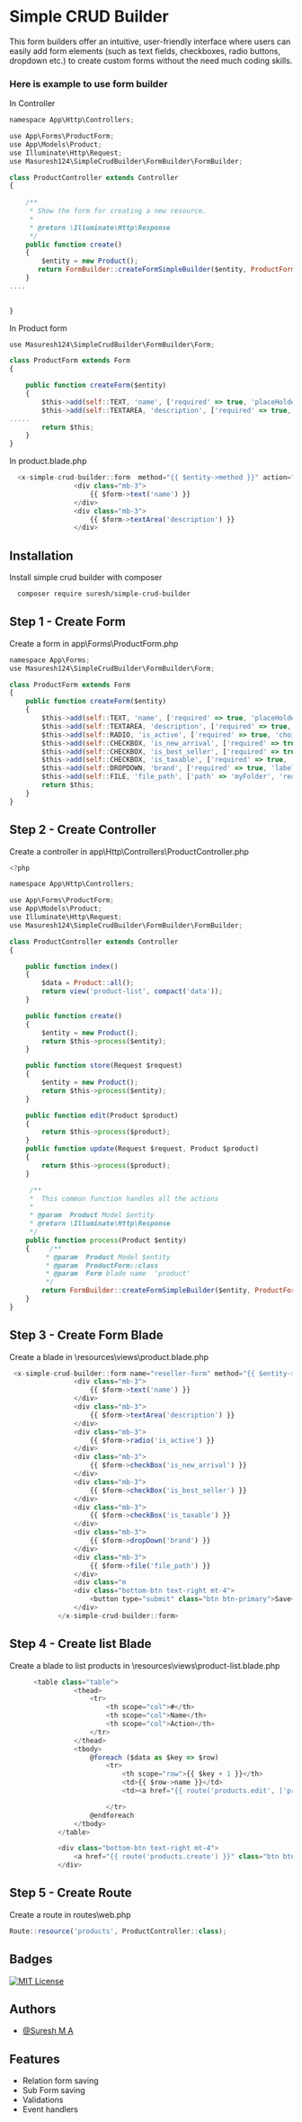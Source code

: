 
# Simple CRUD Builder
This form builders offer an intuitive, user-friendly interface where users can easily add form elements (such as text fields, checkboxes, radio buttons, dropdown etc.) to create custom forms without the need much coding skills.




### Here is example to use form builder

In Controller
```javascript
namespace App\Http\Controllers;

use App\Forms\ProductForm;
use App\Models\Product;
use Illuminate\Http\Request;
use Masuresh124\SimpleCrudBuilder\FormBuilder\FormBuilder;

class ProductController extends Controller
{
     
    /**
     * Show the form for creating a new resource.
     *
     * @return \Illuminate\Http\Response
     */
    public function create()
    {
        $entity = new Product();
       return FormBuilder::createFormSimpleBuilder($entity, ProductForm::class, 'product');
    }
....
     

}

```
In Product form
```javascript
use Masuresh124\SimpleCrudBuilder\FormBuilder\Form;

class ProductForm extends Form
{

    public function createForm($entity)
    {
        $this->add(self::TEXT, 'name', ['required' => true, 'placeHolder' => 'Enter your product name', 'label' => 'Product Name']);
        $this->add(self::TEXTAREA, 'description', ['required' => true, 'placeHolder' => 'Enter your product description', 'label' => 'Product Description']);
..... 
        return $this;
    }
}
```

In product.blade.php
```javascript
  <x-simple-crud-builder::form  method="{{ $entity->method }}" action="{{ $entity->action }}">
                <div class="mb-3">
                    {{ $form->text('name') }}
                </div>
                <div class="mb-3">
                    {{ $form->textArea('description') }}
                </div>

```

 

## Installation

Install simple crud builder with composer

```bash
  composer require suresh/simple-crud-builder
```

## Step 1 - Create Form

Create a form in app\Forms\ProductForm.php

```javascript
namespace App\Forms;
use Masuresh124\SimpleCrudBuilder\FormBuilder\Form;

class ProductForm extends Form
{
    public function createForm($entity)
    {
        $this->add(self::TEXT, 'name', ['required' => true, 'placeHolder' => 'Enter your product name', 'label' => 'Product Name']);
        $this->add(self::TEXTAREA, 'description', ['required' => true, 'placeHolder' => 'Enter your product description', 'label' => 'Product Description']);
        $this->add(self::RADIO, 'is_active', ['required' => true, 'choices' => ['Active' => 1, 'In Active' => 0]]);
        $this->add(self::CHECKBOX, 'is_new_arrival', ['required' => true, 'label' => 'Is New Arrival']);
        $this->add(self::CHECKBOX, 'is_best_seller', ['required' => true, 'label' => 'Is Best Seller']);
        $this->add(self::CHECKBOX, 'is_taxable', ['required' => true, 'label' => 'Is Taxable']);
        $this->add(self::DROPDOWN, 'brand', ['required' => true, 'label' => 'Select Your Brand', 'placeHolder' => 'Select Brand', 'choices' => ['Brand A' => 1, 'Brand B' => 2, 'Brand C' => 3]]);
        $this->add(self::FILE, 'file_path', ['path' => 'myFolder', 'required' => true, 'label' => 'Upload your File']);
        return $this;
    }
}

```

## Step 2 - Create Controller

Create a controller in app\Http\Controllers\ProductController.php

```javascript
<?php

namespace App\Http\Controllers;

use App\Forms\ProductForm;
use App\Models\Product;
use Illuminate\Http\Request;
use Masuresh124\SimpleCrudBuilder\FormBuilder\FormBuilder;

class ProductController extends Controller
{

    public function index()
    {
        $data = Product::all();
        return view('product-list', compact('data'));
    }

    public function create()
    {
        $entity = new Product();
        return $this->process($entity);
    }

    public function store(Request $request)
    {
        $entity = new Product();
        return $this->process($entity);
    }

    public function edit(Product $product)
    {
        return $this->process($product);
    }
    public function update(Request $request, Product $product)
    {
        return $this->process($product);
    }

     /**
     *  This common function handles all the actions 
     *
     * @param  Product Model $entity
     * @return \Illuminate\Http\Response
     */
    public function process(Product $entity)
    {     /**
         * @param  Product Model $entity
         * @param  ProductForm::class 
         * @param  Form blade name  'product'
         */
        return FormBuilder::createFormSimpleBuilder($entity, ProductForm::class, 'product');
    }
}

```
## Step 3 - Create Form Blade

Create a blade in \resources\views\product.blade.php

```javascript
 <x-simple-crud-builder::form name="reseller-form" method="{{ $entity->method }}" action="{{ $entity->action }}" file="true">
                <div class="mb-3">
                    {{ $form->text('name') }}
                </div>
                <div class="mb-3">
                    {{ $form->textArea('description') }}
                </div>
                <div class="mb-3">
                    {{ $form->radio('is_active') }}
                </div>
                <div class="mb-3">
                    {{ $form->checkBox('is_new_arrival') }}
                </div>
                <div class="mb-3">
                    {{ $form->checkBox('is_best_seller') }}
                </div>
                <div class="mb-3">
                    {{ $form->checkBox('is_taxable') }}
                </div>
                <div class="mb-3">
                    {{ $form->dropDown('brand') }}
                </div>
                <div class="mb-3">
                    {{ $form->file('file_path') }}
                </div>
                <div class="m
                <div class="bottom-btn text-right mt-4">
                    <button type="submit" class="btn btn-primary">Save</button>
                </div>
            </x-simple-crud-builder::form>
```
## Step 4 - Create list Blade

Create a blade to list products in \resources\views\product-list.blade.php

```javascript
      <table class="table">
                <thead>
                    <tr>
                        <th scope="col">#</th>
                        <th scope="col">Name</th>
                        <th scope="col">Action</th>
                    </tr>
                </thead>
                <tbody>
                    @foreach ($data as $key => $row)
                        <tr>
                            <th scope="row">{{ $key + 1 }}</th>
                            <td>{{ $row->name }}</td>
                            <td><a href="{{ route('products.edit', ['product' => $row->id]) }}">Edit</a></td>

                        </tr>
                    @endforeach
                </tbody>
            </table>

            <div class="bottom-btn text-right mt-4">
                <a href="{{ route('products.create') }}" class="btn btn-primary">Add</a>
            </div>
```
## Step 5 - Create Route

Create a route in routes\web.php

```javascript
Route::resource('products', ProductController::class);
```

## Badges
[![MIT License](https://img.shields.io/badge/License-MIT-green.svg)](https://choosealicense.com/licenses/mit/)


## Authors

- [@Suresh M A](https://github.com/masuresh124)



## Features

- Relation form saving
- Sub Form saving
- Validations
- Event handlers
 

